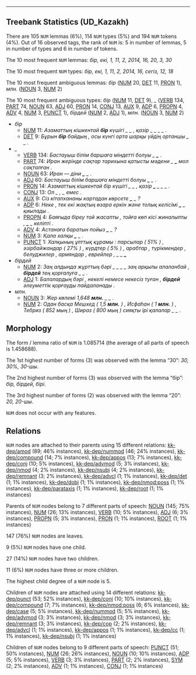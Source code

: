 

--------------------------------------------------------------------------------

## Treebank Statistics (UD_Kazakh)

There are 105 `NUM` lemmas (6%), 114 `NUM` types (5%) and 194 `NUM` tokens (4%).
Out of 16 observed tags, the rank of `NUM` is: 5 in number of lemmas, 5 in number of types and 6 in number of tokens.

The 10 most frequent `NUM` lemmas: <em>бір, екі, 1, 11, 2, 2014, 16, 20, 3, 30</em>

The 10 most frequent `NUM` types:  <em>бір, екі, 1, 11, 2, 2014, 16, сегіз, 12, 18</em>

The 10 most frequent ambiguous lemmas: <em>бір</em> ([NUM]() 20, [DET]() 11, [PRON]() 1), <em>млн.</em> ([NOUN]() 3, [NUM]() 2)

The 10 most frequent ambiguous types:  <em>бір</em> ([NUM]() 11, [DET]() 9), <em>_</em> ([VERB]() 134, [PART]() 74, [NOUN]() 63, [ADJ]() 60, [PRON]() 14, [CONJ]() 13, [AUX]() 9, [ADP]() 6, [PROPN]() 4, [ADV]() 4, [NUM]() 3, [PUNCT]() 1), <em>бірдей</em> ([NUM]() 2, [ADJ]() 1), <em>млн.</em> ([NOUN]() 3, [NUM]() 2)


* <em>бір</em>
  * [NUM]() 11: <em>Азаматтың кішкентай <b>бір</b> күшігі _ _ , қазір _ _ _ _ .</em>
  * [DET]() 9: <em>Бұрын <b>бір</b> байдың , осы күнгі орта шарқы үйдің ортаншы _ _ .</em>
* <em>_</em>
  * [VERB]() 134: <em>Бастауыш білім баршаға міндетті болуы _ <b>_</b> .</em>
  * [PART]() 74: <em>Иран жерінде сақтар тарихына қатысты мәдени _ <b>_</b> мол сақталған .</em>
  * [NOUN]() 63: <em>Иран — діни <b>_</b> _ .</em>
  * [ADJ]() 60: <em>Бастауыш білім баршаға міндетті болуы <b>_</b> _ .</em>
  * [PRON]() 14: <em>Азаматтың кішкентай бір күшігі _ _ , қазір <b>_</b> _ _ _ .</em>
  * [CONJ]() 13: <em>Ол _ <b>_</b> , _ <b>_</b> емес .</em>
  * [AUX]() 9: <em>Сіз кітапхананы картадан көрсете <b>_</b> _ ?</em>
  * [ADP]() 6: <em>Неке , тек екі жақтың өзара еркін және толық келісімі <b>_</b> _ қиылады .</em>
  * [PROPN]() 4: <em>Баяғыда біреу той жасапты , тойға көп кісі жиналыпты , <b>_</b> _ келіпті .</em>
  * [ADV]() 4: <em>Астанаға баратын пойыз <b>_</b> _ ?</em>
  * [NUM]() 3: <em>Қала халқы <b>_</b> _ .</em>
  * [PUNCT]() 1: <em>Халқының ұлттық құрамы : парсылар ( 51% ) , әзірбайжандар ( 27% ) , күрдтер ( 5% ) , арабтар , түрікмендер , белуджилер , армяндар , еврейлер , _ _ <b>_</b></em>
* <em>бірдей</em>
  * [NUM]() 2: <em>Заң алдында жұрттың бәрі _ _ _ _ заң арқылы алаланбай , <b>бірдей</b> тең қорғалуға _ _ .</em>
  * [ADJ]() 1: <em>Балалардың бәрі , некелі немесе некесіз туған , <b>бірдей</b> әлеуметтік қорғауды пайдаланады .</em>
* <em>млн.</em>
  * [NOUN]() 3: <em>Жер көлемі 1,648 <b>млн.</b> _ _ .</em>
  * [NUM]() 2: <em>Одан басқа Мешхед ( 1,5 <b>млн.</b> ) , Исфаһан ( 1 <b>млн.</b> ) , Тебриз ( 852 мың ) , Шираз ( 800 мың ) сияқты ірі қалалар _ _ .</em>

## Morphology

The form / lemma ratio of `NUM` is 1.085714 (the average of all parts of speech is 1.458688).

The 1st highest number of forms (3) was observed with the lemma “30”: <em>30, 30%, 30-шы</em>.

The 2nd highest number of forms (3) was observed with the lemma “бір”: <em>бір, бірдей, бірі</em>.

The 3rd highest number of forms (2) was observed with the lemma “20”: <em>20, 20-шы</em>.

`NUM` does not occur with any features.


## Relations

`NUM` nodes are attached to their parents using 15 different relations: [kk-dep/amod]() (89; 46% instances), [kk-dep/nummod]() (46; 24% instances), [kk-dep/compound]() (14; 7% instances), [kk-dep/appos]() (13; 7% instances), [kk-dep/conj]() (10; 5% instances), [kk-dep/advmod]() (5; 3% instances), [kk-dep/nmod]() (4; 2% instances), [kk-dep/nsubj]() (4; 2% instances), [kk-dep/remnant]() (3; 2% instances), [kk-dep/advcl]() (1; 1% instances), [kk-dep/det]() (1; 1% instances), [kk-dep/dobj]() (1; 1% instances), [kk-dep/nmod:poss]() (1; 1% instances), [kk-dep/parataxis]() (1; 1% instances), [kk-dep/root]() (1; 1% instances)

Parents of `NUM` nodes belong to 7 different parts of speech: [NOUN]() (145; 75% instances), [NUM]() (26; 13% instances), [VERB]() (10; 5% instances), [ADJ]() (6; 3% instances), [PROPN]() (5; 3% instances), [PRON]() (1; 1% instances), [ROOT]() (1; 1% instances)

147 (76%) `NUM` nodes are leaves.

9 (5%) `NUM` nodes have one child.

27 (14%) `NUM` nodes have two children.

11 (6%) `NUM` nodes have three or more children.

The highest child degree of a `NUM` node is 5.

Children of `NUM` nodes are attached using 14 different relations: [kk-dep/punct]() (53; 52% instances), [kk-dep/conj]() (10; 10% instances), [kk-dep/compound]() (7; 7% instances), [kk-dep/nmod:poss]() (6; 6% instances), [kk-dep/case]() (5; 5% instances), [kk-dep/nummod]() (5; 5% instances), [kk-dep/advmod]() (3; 3% instances), [kk-dep/nmod]() (3; 3% instances), [kk-dep/remnant]() (3; 3% instances), [kk-dep/cop]() (2; 2% instances), [kk-dep/advcl]() (1; 1% instances), [kk-dep/appos]() (1; 1% instances), [kk-dep/cc]() (1; 1% instances), [kk-dep/nsubj]() (1; 1% instances)

Children of `NUM` nodes belong to 9 different parts of speech: [PUNCT]() (51; 50% instances), [NUM]() (26; 26% instances), [NOUN]() (10; 10% instances), [ADP]() (5; 5% instances), [VERB]() (3; 3% instances), [PART]() (2; 2% instances), [SYM]() (2; 2% instances), [ADV]() (1; 1% instances), [CONJ]() (1; 1% instances)

